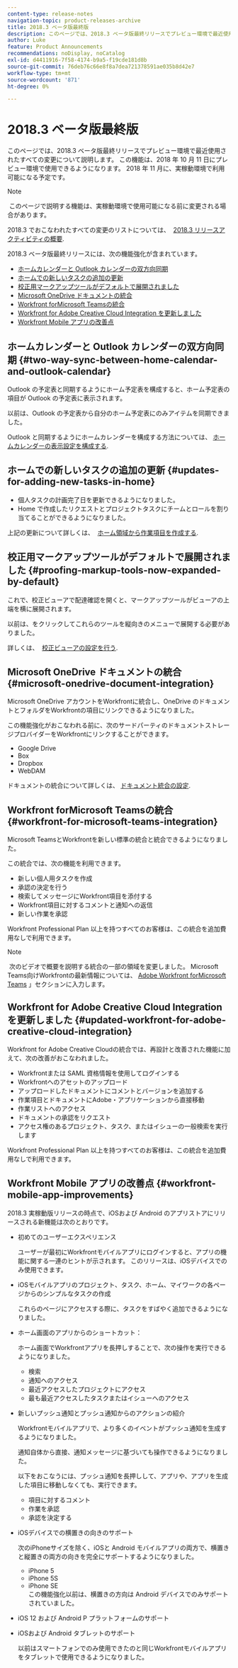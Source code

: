 ```yaml
---
content-type: release-notes
navigation-topic: product-releases-archive
title: 2018.3 ベータ版最終版
description: このページでは、2018.3 ベータ版最終リリースでプレビュー環境で最近使用されたすべての変更について説明します。 この機能は、2018 年 10 月 11 日にプレビュー環境で使用できるようになります。 2018 年 11 月に、実稼動環境で利用可能になる予定です。
author: Luke
feature: Product Announcements
recommendations: noDisplay, noCatalog
exl-id: d4411916-7f58-4174-b9a5-f19cde181d8b
source-git-commit: 76deb76c66e8f8a7dea721378591ae035b8d42e7
workflow-type: tm+mt
source-wordcount: '871'
ht-degree: 0%

---
```


# 2018.3 ベータ版最終版

このページでは、2018.3 ベータ版最終リリースでプレビュー環境で最近使用されたすべての変更について説明します。 この機能は、2018 年 10 月 11 日にプレビュー環境で使用できるようになります。 2018 年 11 月に、実稼動環境で利用可能になる予定です。

>[!NOTE]
>
> このページで説明する機能は、実稼動環境で使用可能になる前に変更される場合があります。

2018.3 でおこなわれたすべての変更のリストについては、  [2018.3 リリースアクティビティの概要](../../../../product-announcements/product-releases/quarterly-release-archive/2018.3-release-activity/2018.3-release-activity-overview.md).

2018.3 ベータ版最終リリースには、次の機能強化が含まれています。

* [ホームカレンダーと Outlook カレンダーの双方向同期](#two-way-sync-between-home-calendar-and-outlook-calendar)
* [ホームでの新しいタスクの追加の更新](#updates-for-adding-new-tasks-in-home)
* [校正用マークアップツールがデフォルトで展開されました](#proofing-markup-tools-now-expanded-by-default)
* [Microsoft OneDrive ドキュメントの統合](#microsoft-onedrive-document-integration)
* [Workfront forMicrosoft Teamsの統合](#workfront-for-microsoft-teams-integration)
* [Workfront for Adobe Creative Cloud Integration を更新しました](#updated-workfront-for-adobe-creative-cloud-integration)
* [Workfront Mobile アプリの改善点](#workfront-mobile-app-improvements)

## ホームカレンダーと Outlook カレンダーの双方向同期 {#two-way-sync-between-home-calendar-and-outlook-calendar}

Outlook の予定表と同期するようにホーム予定表を構成すると、ホーム予定表の項目が Outlook の予定表に表示されます。

以前は、Outlook の予定表から自分のホーム予定表にのみアイテムを同期できました。

Outlook と同期するようにホームカレンダーを構成する方法については、 [ホームカレンダーの表示設定を構成する](../../../../workfront-basics/using-home/using-the-home-area/configure-home-calendar-view.md).

## ホームでの新しいタスクの追加の更新 {#updates-for-adding-new-tasks-in-home}

* 個人タスクの計画完了日を更新できるようになりました。
* Home で作成したリクエストとプロジェクトタスクにチームとロールを割り当てることができるようになりました。

上記の更新について詳しくは、  [ホーム領域から作業項目を作成する](../../../../workfront-basics/using-home/using-the-home-area/create-work-items-in-home.md).

## 校正用マークアップツールがデフォルトで展開されました {#proofing-markup-tools-now-expanded-by-default}

これで、校正ビューアで配達確認を開くと、マークアップツールがビューアの上端を横に展開されます。

以前は、をクリックしてこれらのツールを縦向きのメニューで展開する必要がありました。

詳しくは、  [校正ビューアの設定を行う](../../../../review-and-approve-work/proofing/reviewing-proofs-within-workfront/configure-proofing-viewer-settings.md).

## Microsoft OneDrive ドキュメントの統合 {#microsoft-onedrive-document-integration}

Microsoft OneDrive アカウントをWorkfrontに統合し、OneDrive のドキュメントとフォルダをWorkfrontの項目にリンクできるようになりました。

この機能強化がおこなわれる前に、次のサードパーティのドキュメントストレージプロバイダーをWorkfrontにリンクすることができます。

* Google Drive
* Box
* Dropbox
* WebDAM

ドキュメントの統合について詳しくは、 [ドキュメント統合の設定](../../../../administration-and-setup/configure-integrations/configure-document-integrations.md).

## Workfront forMicrosoft Teamsの統合 {#workfront-for-microsoft-teams-integration}

Microsoft TeamsとWorkfrontを新しい標準の統合と統合できるようになりました。

この統合では、次の機能を利用できます。

* 新しい個人用タスクを作成
* 承認の決定を行う
* 検索してメッセージにWorkfront項目を添付する
* Workfront項目に対するコメントと通知への返信
* 新しい作業を承認

Workfront Professional Plan 以上を持つすべてのお客様は、この統合を追加費用なしで利用できます。

>[!NOTE]
>
 次のビデオで概要を説明する統合の一部の領域を変更しました。 Microsoft Teams向けWorkfrontの最新情報については、 [Adobe Workfront forMicrosoft Teams](../../../../workfront-integrations-and-apps/using-workfront-with-microsoft-teams/use-workfront-with-ms-teams.md) 」セクションに入力します。

## Workfront for Adobe Creative Cloud Integration を更新しました {#updated-workfront-for-adobe-creative-cloud-integration}

Workfront for Adobe Creative Cloudの統合では、再設計と改善された機能に加えて、次の改善がおこなわれました。

* Workfrontまたは SAML 資格情報を使用してログインする
* Workfrontへのアセットのアップロード
* アップロードしたドキュメントにコメントとバージョンを追加する
* 作業項目とドキュメントにAdobe・アプリケーションから直接移動
* 作業リストへのアクセス
* ドキュメントの承認をリクエスト
* アクセス権のあるプロジェクト、タスク、またはイシューの一般検索を実行します

Workfront Professional Plan 以上を持つすべてのお客様は、この統合を追加費用なしで利用できます。

## Workfront Mobile アプリの改善点 {#workfront-mobile-app-improvements}

2018.3 実稼動版リリースの時点で、iOSおよび Android のアプリストアにリリースされる新機能は次のとおりです。

* 初めてのユーザーエクスペリエンス

  ユーザーが最初にWorkfrontモバイルアプリにログインすると、アプリの機能に関する一連のヒントが示されます。 このリリースは、iOSデバイスでのみ使用できます。

* iOSモバイルアプリのプロジェクト、タスク、ホーム、マイワークの各ページからのシンプルなタスクの作成

  これらのページにアクセスする際に、タスクをすばやく追加できるようになりました。

* ホーム画面のアプリからのショートカット：

  ホーム画面でWorkfrontアプリを長押しすることで、次の操作を実行できるようになりました。

   * 検索
   * 通知へのアクセス
   * 最近アクセスしたプロジェクトにアクセス 
   * 最も最近アクセスしたタスクまたはイシューへのアクセス

* 新しいプッシュ通知とプッシュ通知からのアクションの紹介

  Workfrontモバイルアプリで、より多くのイベントがプッシュ通知を生成するようになりました。

  通知自体から直接、通知メッセージに基づいても操作できるようになりました。

  以下をおこなうには、プッシュ通知を長押しして、アプリや、アプリを生成した項目に移動しなくても、実行できます。

   * 項目に対するコメント
   * 作業を承認
   * 承認を決定する

* iOSデバイスでの横置きの向きのサポート

  次のiPhoneサイズを除く、iOSと Android モバイルアプリの両方で、横置きと縦置きの両方の向きを完全にサポートするようになりました。

   * iPhone 5
   * iPhone 5S
   * iPhone SE\
     この機能強化以前は、横置きの方向は Android デバイスでのみサポートされていました。

* iOS 12 および Android P プラットフォームのサポート
* iOSおよび Android タブレットのサポート

  以前はスマートフォンでのみ使用できたのと同じWorkfrontモバイルアプリをタブレットで使用できるようになりました。
